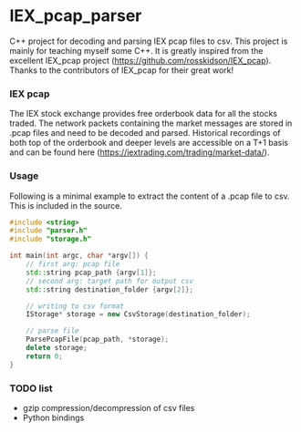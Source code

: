 # IEX_pcap_parser
C++ project for decoding and parsing IEX pcap files to csv. This project is mainly for teaching myself some C++. It is greatly inspired from the excellent IEX_pcap project
(https://github.com/rosskidson/IEX_pcap). Thanks to the contributors of IEX_pcap for their great work!

### IEX pcap

The IEX stock exchange provides free orderbook data for all the stocks traded. The network packets containing the
market messages are stored in .pcap files and need to be decoded and parsed. Historical recordings of both top of the
orderbook and deeper levels are accessible on a T+1 basis and can be found here (https://iextrading.com/trading/market-data/).


### Usage

Following is a minimal example to extract the content of a .pcap file to csv.  This is included in the source.

``` c++
#include <string>
#include "parser.h"
#include "storage.h"

int main(int argc, char *argv[]) {
    // first arg: pcap file
    std::string pcap_path {argv[1]};
    // second arg: target path for output csv
    std::string destination_folder {argv[2]};

    // writing to csv format
    IStorage* storage = new CsvStorage(destination_folder);

    // parse file
    ParsePcapFile(pcap_path, *storage);
    delete storage;
    return 0;
}

```

### TODO list
- gzip compression/decompression of csv files
- Python bindings
